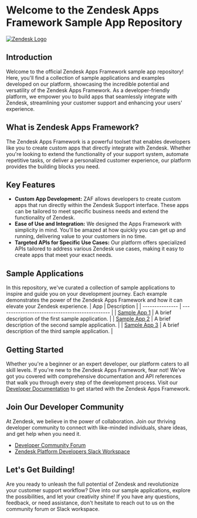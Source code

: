# Welcome to the Zendesk Apps Framework Sample App Repository
[![Zendesk Logo](https://github.com/tipenehughes/sample-repo/blob/main/hero.png)](https://www.zendesk.com/)
## Introduction
Welcome to the official Zendesk Apps Framework sample app repository! Here, you'll find a collection of sample applications and examples developed on our platform, showcasing the incredible potential and versatility of the Zendesk Apps Framework. As a developer-friendly platform, we empower you to build apps that seamlessly integrate with Zendesk, streamlining your customer support and enhancing your users' experience.
## What is Zendesk Apps Framework?
The Zendesk Apps Framework is a powerful toolset that enables developers like you to create custom apps that directly integrate with Zendesk. Whether you're looking to extend the functionality of your support system, automate repetitive tasks, or deliver a personalized customer experience, our platform provides the building blocks you need.
## Key Features
- **Custom App Development:** ZAF allows developers to create custom apps that run directly within the Zendesk Support interface. These apps can be tailored to meet specific business needs and extend the functionality of Zendesk.
- **Ease of Use and Integration:** We designed the Apps Framework with simplicity in mind. You'll be amazed at how quickly you can get up and running, delivering value to your customers in no time.
- **Targeted APIs for Specific Use Cases:** Our platform offers specialized APIs tailored to address various Zendesk use cases, making it easy to create apps that meet your exact needs.
## Sample Applications
In this repository, we've curated a collection of sample applications to inspire and guide you on your development journey. Each example demonstrates the power of the Zendesk Apps Framework and how it can elevate your Zendesk experience.
| App      | Description                                     |
| --------------- | ----------------------------------------------- |
| [Sample App 1](link-to-sample-app-1)   | A brief description of the first sample application. |
| [Sample App 2](link-to-sample-app-2)   | A brief description of the second sample application. |
| [Sample App 3](link-to-sample-app-3)   | A brief description of the third sample application. |
   <!-- Add more sample apps with links and descriptions as needed -->
## Getting Started
Whether you're a beginner or an expert developer, our platform caters to all skill levels. If you're new to the Zendesk Apps Framework, fear not! We've got you covered with comprehensive documentation and API references that walk you through every step of the development process.
Visit our [Developer Documentation](https://developer.zendesk.com/documentation/) to get started with the Zendesk Apps Framework.
## Join Our Developer Community
At Zendesk, we believe in the power of collaboration. Join our thriving developer community to connect with like-minded individuals, share ideas, and get help when you need it.
- [Developer Community Forum](https://support.zendesk.com/hc/en-us/community/topics)
- [Zendesk Platform Developers Slack Workspace](https://docs.google.com/forms/d/e/1FAIpQLScm_rDLWwzWnq6PpYWFOR_PwMaSBcaFft-1pYornQtBGAaiJA/viewform)
## Let's Get Building!
Are you ready to unleash the full potential of Zendesk and revolutionize your customer support workflow? Dive into our sample applications, explore the possibilities, and let your creativity shine! If you have any questions, feedback, or need assistance, don't hesitate to reach out to us on the community forum or Slack workspace.